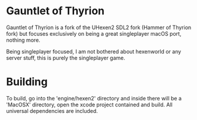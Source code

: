 # Gauntlet of Thyrion
Gauntlet of Thyrion is a fork of the UHexen2 SDL2 fork (Hammer of Thyrion fork) but focuses exclusively on being a great singleplayer macOS port, nothing more.

Being singleplayer focused, I am not bothered about hexenworld or any server stuff, this is purely the singleplayer game.

# Building

To build, go into the 'engine/hexen2' directory and inside there will be a 'MacOSX' directory, open the xcode project contained and build.  All universal dependencies are included.

